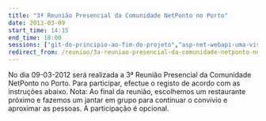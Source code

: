 ```yaml
---
title: "3ª Reunião Presencial da Comunidade NetPonto no Porto"
date: 2013-03-09
start_time: 14:15
end_time: 18:00
sessions: ["git-do-principio-ao-fim-do-projeto","asp-net-webapi-uma-visao-pratica"]
redirect_from: /reuniao/3a-reuniao-presencial-da-comunidade-netponto-no-porto/
---
```

No dia 09-03-2012 será realizada a 3ª Reunião Presencial da Comunidade NetPonto no Porto. Para participar, efectue o registo de acordo com as instruções abaixo.
Nota: Ao final da reunião, escolhemos um restaurante próximo e fazemos um jantar em grupo para continuar o convívio e aproximar as pessoas. A participação é opcional.